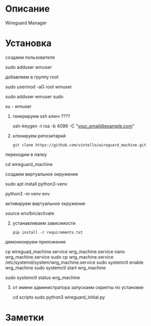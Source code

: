 # Описание

Wireguard Manager

# Установка
создаем пользователя

   sudo adduser wmuser

добавляем в группу root

   sudo usermod -aG root wmuser
   
   sudo adduser wmuser sudo


   su - wmuser

1. генерируем ssh ключ ????

   ssh-keygen -t rsa -b 4096 -C "your_email@example.com"


2. клонируем репозитарий


    ``git clone https://github.com/vintello/wireguard_machine.git``

переходим в папку 

   cd wireguard_machine

создаем виртуальное окружение

   sudo apt install python3-venv

   python3 -m venv env

активируем виртуальное окружение 

   source env/bin/activate

2. устанавливаем зависимости

    ``pip install -r requirements.txt``

демонизируем приложение

   cp wireguad_machine.service wrg_machine.service
   nano wrg_machine.service 
   sudo cp wrg_machine.service  /etc/systemd/system/wrg_machine.service
   sudo systemctl enable wrg_machine
   sudo systemctl start wrg_machine

   sudo systemctl status wrg_machine

3. от имени администратора запускаем скрипты по установке 

   cd scripts
   sudo python3 wireguard_initial.py


# Заметки